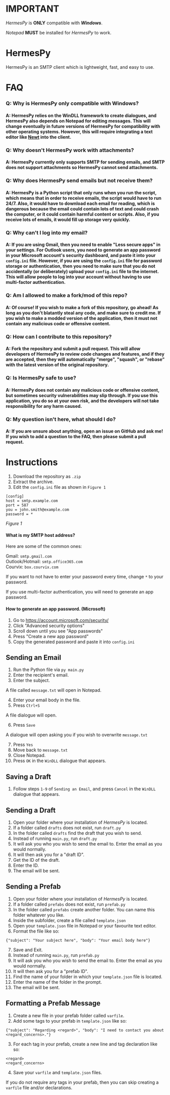 # IMPORTANT

*HermesPy* is **ONLY** compatible with ***Windows***.

*Notepad* **MUST** be installed for *HermesPy* to work.

# HermesPy

HermesPy is an SMTP client which is lightweight, fast, and easy to use.

# FAQ

### Q: Why is HermesPy only compatible with Windows?
#### A: HermesPy relies on the WinDLL framework to create dialogues, and HermesPy also depends on Notepad for editing messages. This will change eventually in future versions of HermesPy for compatibility with other operating systems. However, this will require integrating a text editor like [Newt](https://github.com/TheNewtProject/app) into the client.


### Q: Why doesn't HermesPy work with attachments?
#### A: HermesPy currently only supports SMTP for sending emails, and SMTP does not support attachments so HermesPy cannot send attachments.


### Q: Why does HermesPy send emails but not receive them?
#### A: HermesPy is a Python script that only runs when you run the script, which means that in order to receive emails, the script would have to run 24/7. Also, it would have to download each email for reading, which is dangerous because the email could contain lots of text and could crash the computer, or it could contain harmful content or scripts. Also, if you receive lots of emails, it would fill up storage very quickly.


### Q: Why can't I log into my email?
#### A: If you are using Gmail, then you need to enable "Less secure apps" in your settings. For Outlook users, you need to generate an app password in your Microsoft account's security dashboard, and paste it into your `config.ini` file. However, if you are using the `config.ini` file for password storage or authentication, then you need to make sure that you do not accidentally (or deliberately) upload your `config.ini` file to the internet. This will allow people to log into your account without having to use multi-factor authentication.

### Q: Am I allowed to make a fork/mod of this repo?
#### A: Of course! If you wish to make a fork of this repository, go ahead! As long as you don't blatantly steal any code, and make sure to credit me. If you wish to make a modded version of the application, then it must not contain any malicious code or offensive content.


### Q: How can I contribute to this repository?
#### A: Fork the repository and submit a pull request. This will allow developers of HermesPy to review code changes and features, and if they are accepted, then they will automatically "merge", "squash", or "rebase" with the latest version of the original repository.


### Q: Is HermesPy safe to use?
#### A: HermesPy does not contain any malicious code or offensive content, but sometimes security vulnerabilities may slip through. If you use this application, you do so at your own risk, and the developers will not take responsibility for any harm caused.


### Q: My question isn't here, what should I do?
#### A: If you are unsure about anything, open an issue on GitHub and ask me! If you wish to add a question to the FAQ, then please submit a pull request.



# Instructions

1. Download the repository as `.zip`
2. Extract the archive.
3. Edit the `config.ini` file as shown in `Figure 1`

```
[config]
host = smtp.example.com
port = 587
you = john.smith@example.com
password = *
```
*Figure 1*



#### What is my SMTP host address?

Here are some of the common ones:

Gmail: `smtp.gmail.com`<br/>
Outlook/Hotmail: `smtp.office365.com`<br/>
Courvix: `box.courvix.com`


If you want to not have to enter your password every time, change `*` to your password.

If you use multi-factor authentication, you will need to generate an app password.

#### How to generate an app password. (Microsoft)

1. Go to https://account.microsoft.com/security/
2. Click "Advanced security options"
3. Scroll down until you see "App passwords"
4. Press "Create a new app password"
5. Copy the generated password and paste it into `config.ini`


## Sending an Email

1. Run the Python file via `py main.py`
2. Enter the recipient's email.
3. Enter the subject.

A file called `message.txt` will open in Notepad.

4. Enter your email body in the file.
5. Press `Ctrl+S`

A file dialogue will open.

6. Press `Save`

A dialogue will open asking you if you wish to overwrite `message.txt`

7. Press `Yes`
8. Move back to `message.txt`
9. Close Notepad.
10. Press `OK` in the `WinDLL` dialogue that appears.

## Saving a Draft

1. Follow steps `1-9` of `Sending an Email`, and press `Cancel` in the `WinDLL` dialogue that appears.

## Sending a Draft

1. Open your folder where your installation of *HermesPy* is located.
2. If a folder called `drafts` does not exist, run `draft.py`
3. In the folder called `drafts` find the draft that you wish to send.
4. Instead of running `main.py`, run `draft.py`
5. It will ask you who you wish to send the email to. Enter the email as you would normally.
6. It will then ask you for a "draft ID".
7. Get the ID of the draft.
8. Enter the ID.
9. The email will be sent.


## Sending a Prefab

1. Open your folder where your installation of *HermesPy* is located.
2. If a folder called `prefabs` does not exist, run `prefab.py`
3. In the folder called `prefabs` create another folder. You can name this folder whatever you like.
4. Inside the subfolder, create a file called `template.json`
5. Open your `template.json` file in Notepad or your favourite text editor.
6. Format the file like so:
```
{"subject": "Your subject here", "body": "Your email body here"}
```
7. Save and Exit.
8. Instead of running `main.py`, run `prefab.py`
9. It will ask you who you wish to send the email to. Enter the email as you would normally.
10. It will then ask you for a "prefab ID".
11. Find the name of your folder in which your `template.json` file is located.
12. Enter the name of the folder in the prompt.
13. The email will be sent.

## Formatting a Prefab Message

1. Create a new file in your prefab folder called `varfile`.
2. Add some tags to your prefab in `template.json` like so:

```
{"subject": "Regarding <regard>", "body": "I need to contact you about <regard_concerns>."}
```

3. For each tag in your prefab, create a new line and tag declaration like so:

```
<regard>
<regard_concerns>
```

4. Save your `varfile` and `template.json` files.

If you do not require any tags in your prefab, then you can skip creating a `varfile` file and/or declarations.
